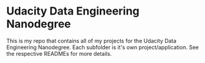 # Udacity Data Engineering Nanodegree

This is my repo that contains all of my projects for the Udacity Data
Engineering Nanodegree. Each subfolder is it's own project/application. See the
respective READMEs for more details.

